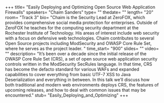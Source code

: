 +++
title= "Easily Deploying and Optimizing Open Source Web Application Firewalls"
speakers= "Chaim Sanders"
type= ""
thedate= ""
length= "20"
room= "Track 3"
bio= "Chaim is the Security Lead at ZeroFOX, which provides comprehensive social media protection for enterprises. Outside of ZeroFOX he teaches for the computing security department at the Rochester Institute of Technology. His areas of interest include web security with a focus on defensive web technologies. Chaim contributes to several Open Source projects including ModSecurity and OWASP Core Rule Set, where he serves as the project leader. "
time_start= "900"
slides= ""
video= ""
description= "It’s been over a decade since the initial release of the OWASP Core Rule Set (CRS), a set of open source web application security controls written in the ModSecurity SecRules language. In that time, CRS has become the defacto standard for various WAFs and expanded capabilities to cover everything from basic UTF-7 XSS to Java Deserialization and everything in between. In this talk we’ll discuss how both traditional and modern web environments deploys CRS, the features of upcoming releases, and how to deal with common issues that may be encountered."
stub= "Easily_Deploying_and_Optimizing"
+++